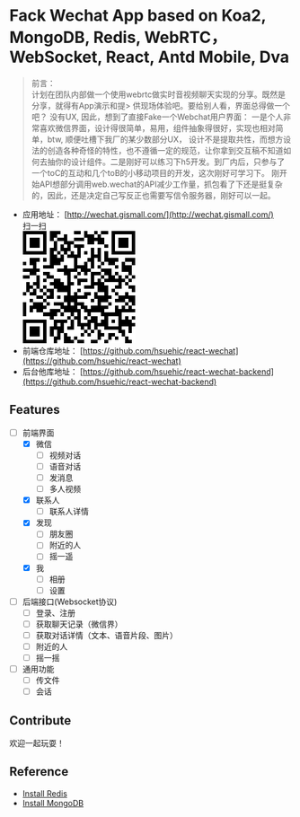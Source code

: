 # Fack Wechat App based on Koa2, MongoDB, Redis, WebRTC，WebSocket, React, Antd Mobile, Dva

> 前言：<br />
> 计划在团队内部做一个使用webrtc做实时音视频聊天实现的分享。既然是分享，就得有App演示和提> 供现场体验吧。要给别人看，界面总得做一个吧？ 没有UX, 因此，想到了直接Fake一个Webchat用户界面： 一是个人非常喜欢微信界面，设计得很简单，易用，组件抽象得很好，实现也相对简单，btw, 顺便吐槽下我厂的某少数部分UX， 设计不是提取共性，而想方设法的创造各种奇怪的特性，也不遵循一定的规范，让你拿到交互稿不知道如何去抽你的设计组件。二是刚好可以练习下h5开发。到厂内后，只参与了一个toC的互动和几个toB的小移动项目的开发，这次刚好可学习下。
刚开始API想部分调用web.wechat的API减少工作量，抓包看了下还是挺复杂的，因此，还是决定自己写反正也需要写信令服务器，刚好可以一起。

* 应用地址： [http://wechat.gismall.com/](http://wechat.gismall.com/)<br />
  扫一扫 <br />
  ![](./res/wechat.png)
* 前端仓库地址： [https://github.com/hsuehic/react-wechat](https://github.com/hsuehic/react-wechat)
* 后台他库地址： [https://github.com/hsuehic/react-wechat-backend](https://github.com/hsuehic/react-wechat-backend)

## Features

- [ ] 前端界面
  - [x] 微信
    - [ ] 视频对话
    - [ ] 语音对话
    - [ ] 发消息
    - [ ] 多人视频
  - [x] 联系人
    - [ ] 联系人详情
  - [x] 发现
    - [ ] 朋友圈
    - [ ] 附近的人
    - [ ] 摇一遥
  - [x] 我
    - [ ] 相册
    - [ ] 设置
- [ ] 后端接口(Websocket协议)
  - [ ] 登录、注册
  - [ ] 获取聊天记录（微信界）
  - [ ] 获取对话详情（文本、语音片段、图片）
  - [ ] 附近的人
  - [ ] 摇一摇
- [ ] 通用功能
  - [ ] 传文件
  - [ ] 会话

## Contribute
欢迎一起玩耍！

## Reference

* [Install Redis](https://redis.io/topics/quickstart)
* [Install MongoDB](https://docs.mongodb.com/manual/tutorial/install-mongodb-on-os-x/)